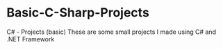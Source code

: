 # Basic-C-Sharp-Projects
C# - Projects (basic)
These are some small projects I made using C# and .NET Framework
